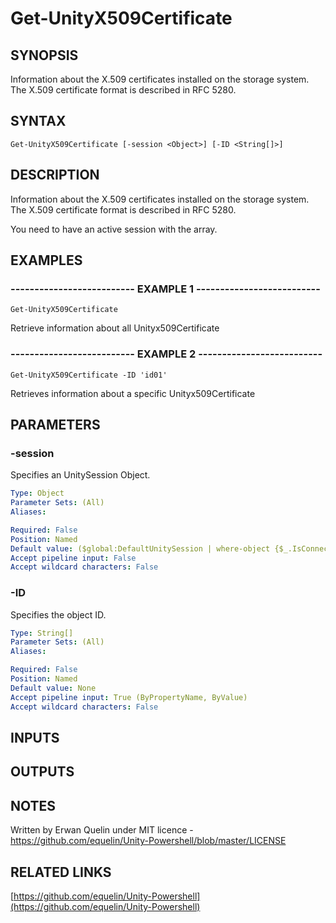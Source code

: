 # Get-UnityX509Certificate

## SYNOPSIS
Information about the X.509 certificates installed on the storage system.
The X.509 certificate format is described in RFC 5280.

## SYNTAX

```
Get-UnityX509Certificate [-session <Object>] [-ID <String[]>]
```

## DESCRIPTION
Information about the X.509 certificates installed on the storage system.
The X.509 certificate format is described in RFC 5280.
 
You need to have an active session with the array.

## EXAMPLES

### -------------------------- EXAMPLE 1 --------------------------
```
Get-UnityX509Certificate
```

Retrieve information about all Unityx509Certificate

### -------------------------- EXAMPLE 2 --------------------------
```
Get-UnityX509Certificate -ID 'id01'
```

Retrieves information about a specific Unityx509Certificate

## PARAMETERS

### -session
Specifies an UnitySession Object.

```yaml
Type: Object
Parameter Sets: (All)
Aliases: 

Required: False
Position: Named
Default value: ($global:DefaultUnitySession | where-object {$_.IsConnected -eq $true})
Accept pipeline input: False
Accept wildcard characters: False
```

### -ID
Specifies the object ID.

```yaml
Type: String[]
Parameter Sets: (All)
Aliases: 

Required: False
Position: Named
Default value: None
Accept pipeline input: True (ByPropertyName, ByValue)
Accept wildcard characters: False
```

## INPUTS

## OUTPUTS

## NOTES
Written by Erwan Quelin under MIT licence - https://github.com/equelin/Unity-Powershell/blob/master/LICENSE

## RELATED LINKS

[https://github.com/equelin/Unity-Powershell](https://github.com/equelin/Unity-Powershell)

